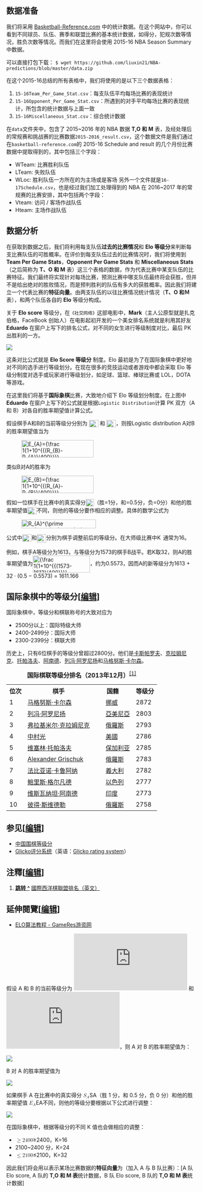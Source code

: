 ## 数据准备

我们将采用 [Basketball-Reference.com](Basketball-Reference.com) 中的统计数据。在这个网站中，你可以看到不同球员、队伍、赛季和联盟比赛的基本统计数据，如得分，犯规次数等情况，胜负次数等情况。而我们在这里将会使用 2015-16 NBA Season Summary 中数据。

可以直接打包下载：
`$ wget https://github.com/liuxin21/NBA-predictions/blob/master/data.zip`

在这个2015-16总结的所有表格中，我们将使用的是以下三个数据表格：

1. `15-16Team_Per_Game_Stat.csv`：每支队伍平均每场比赛的表现统计
2. `15-16Opponent_Per_Game_Stat.csv`：所遇到的对手平均每场比赛的表现统计，所包含的统计数据与上面一致
3. `15-16Miscellaneous_Stat.csv`：综合统计数据


在`data`文件夹中，包含了 2015~2016 年的 NBA 数据 **T,O 和 M** 表，及经处理后的常规赛和挑战赛的比赛数据`2015-2016_result.csv`，这个数据文件是我们通过在`basketball-reference.com`的 2015-16 Schedule and result 的几个月份比赛数据中提取得到的，其中包括三个字段：

*   WTeam: 比赛胜利队伍
*   LTeam: 失败队伍
*   WLoc: 胜利队伍一方所在的为主场或是客场 另外一个文件就是`16-17Schedule.csv`，也是经过我们加工处理得到的 NBA 在 2016~2017 年的常规赛的比赛安排，其中包括两个字段：
*   Vteam: 访问 / 客场作战队伍
*   Hteam: 主场作战队伍


## 数据分析

在获取到数据之后，我们将利用每支队伍**过去的比赛情况**和 **Elo 等级分**来判断每支比赛队伍的可胜概率。在评价到每支队伍过去的比赛情况时，我们将使用到 **Team Per Game Stats**，**Opponent Per Game Stats** 和 **Miscellaneous Stats**（之后简称为 **T、O 和 M** 表）这三个表格的数据，作为代表比赛中某支队伍的比赛特征。我们最终将实现针对每场比赛，预测比赛中哪支队伍最终将会获胜，但并不是给出绝对的胜败情况，而是预判胜利的队伍有多大的获胜概率。因此我们将建立一个代表比赛的**特征向量**。由两支队伍的以往比赛情况统计情况（**T、O 和Ｍ**表），和两个队伍各自的 **Elo** 等级分构成。

关于 **Elo score** 等级分，在`《社交网络》`这部电影中，**Mark**（主人公原型就是扎克伯格，FaceBook 创始人）在电影起初开发的一个美女排名系统就是利用其好友 **Eduardo** 在窗户上写下的排名公式，对不同的女生进行等级制度对比，最后 PK 出胜利的一方。

![](https://github.com/liuxin21/NBA-predictions/blob/master/pic1.png)

这条对比公式就是 **Elo Score 等级分** 制度。Elo 最初是为了在国际象棋中更好地对不同的选手进行等级划分。在现在很多的竞技运动或者游戏中都会采取 Elo 等级分制度对选手或玩家进行等级划分，如足球、篮球、棒球比赛或 LOL，DOTA 等游戏。

在这里我们将基于**国际象棋**比赛，大致地介绍下 Elo 等级划分制度。在上图中 **Eduardo** 在窗户上写下的公式就是根据`Logistic Distribution`计算 PK 双方（A 和 B）对各自的胜率期望值计算公式。

<p>假设棋手A和B的当前等级分分别为
<img src="https://wikimedia.org/api/rest_v1/media/math/render/svg/0b096f1c60d7fdc543f3bc583fe32601f1c2f0cf" class="mwe-math-fallback-image-inline" aria-hidden="true" style="vertical-align: -0.671ex; width:3.244ex; height:2.509ex;" alt="R_{A}">
和
<img src="https://wikimedia.org/api/rest_v1/media/math/render/svg/33d79a4532363bb4ed9602166704c3f98928478f" class="mwe-math-fallback-image-inline" aria-hidden="true" style="vertical-align: -0.671ex; width:3.244ex; height:2.509ex;" alt="R_{B}">，则按Logistic distribution A对B的胜率期望值当为
<dl><dd><span>
<img src="https://wikimedia.org/api/rest_v1/media/math/render/svg/51346e1c65f857c0025647173ae48ddac904adcb" class="mwe-math-fallback-image-inline" aria-hidden="true" style="vertical-align: -2.671ex; width:25.004ex; height:6.009ex;" alt="E_{A}={\frac  1{1+10^{{(R_{B}-R_{A})/400}}}}."></span></dd>
</dl>
<p>类似B对A的胜率为</p>
<dl>
<dd><span class="mwe-math-element"><span class="mwe-math-mathml-inline mwe-math-mathml-a11y" style="display: none;"><math xmlns="http://www.w3.org/1998/Math/MathML" alttext="{\displaystyle E_{B}={\frac {1}{1+10^{(R_{A}-R_{B})/400}}}.}">
  <semantics>
    <mrow class="MJX-TeXAtom-ORD">
      <mstyle displaystyle="true" scriptlevel="0">
        <msub>
          <mi>E</mi>
          <mrow class="MJX-TeXAtom-ORD">
            <mi>B</mi>
          </mrow>
        </msub>
        <mo>=</mo>
        <mrow class="MJX-TeXAtom-ORD">
          <mfrac>
            <mn>1</mn>
            <mrow>
              <mn>1</mn>
              <mo>+</mo>
              <msup>
                <mn>10</mn>
                <mrow class="MJX-TeXAtom-ORD">
                  <mo stretchy="false">(</mo>
                  <msub>
                    <mi>R</mi>
                    <mrow class="MJX-TeXAtom-ORD">
                      <mi>A</mi>
                    </mrow>
                  </msub>
                  <mo>−<!-- − --></mo>
                  <msub>
                    <mi>R</mi>
                    <mrow class="MJX-TeXAtom-ORD">
                      <mi>B</mi>
                    </mrow>
                  </msub>
                  <mo stretchy="false">)</mo>
                  <mrow class="MJX-TeXAtom-ORD">
                    <mo>/</mo>
                  </mrow>
                  <mn>400</mn>
                </mrow>
              </msup>
            </mrow>
          </mfrac>
        </mrow>
        <mo>.</mo>
      </mstyle>
    </mrow>
    <annotation encoding="application/x-tex">{\displaystyle E_{B}={\frac {1}{1+10^{(R_{A}-R_{B})/400}}}.}</annotation>
  </semantics>
</math></span><img src="https://wikimedia.org/api/rest_v1/media/math/render/svg/4b340e7d15e61ee7d90f428dcf7f4b3c049d89ff" class="mwe-math-fallback-image-inline" aria-hidden="true" style="vertical-align: -2.671ex; width:25.019ex; height:6.009ex;" alt="E_{B}={\frac  1{1+10^{{(R_{A}-R_{B})/400}}}}."></span></dd>
</dl>
<p>假如一位棋手在比赛中的真实得分<span class="mwe-math-element"><span class="mwe-math-mathml-inline mwe-math-mathml-a11y" style="display: none;"><math xmlns="http://www.w3.org/1998/Math/MathML" alttext="{\displaystyle S_{A}}">
  <semantics>
    <mrow class="MJX-TeXAtom-ORD">
      <mstyle displaystyle="true" scriptlevel="0">
        <msub>
          <mi>S</mi>
          <mrow class="MJX-TeXAtom-ORD">
            <mi>A</mi>
          </mrow>
        </msub>
      </mstyle>
    </mrow>
    <annotation encoding="application/x-tex">{\displaystyle S_{A}}</annotation>
  </semantics>
</math></span><img src="https://wikimedia.org/api/rest_v1/media/math/render/svg/f581ca4fd5bc6d22270c6050703cf23e5b840435" class="mwe-math-fallback-image-inline" aria-hidden="true" style="vertical-align: -0.671ex; width:2.89ex; height:2.509ex;" alt="S_{A}"></span>（胜=1分，和=0.5分，负=0分）和他的胜率期望值<span class="mwe-math-element"><span class="mwe-math-mathml-inline mwe-math-mathml-a11y" style="display: none;"><math xmlns="http://www.w3.org/1998/Math/MathML" alttext="{\displaystyle E_{A}}">
  <semantics>
    <mrow class="MJX-TeXAtom-ORD">
      <mstyle displaystyle="true" scriptlevel="0">
        <msub>
          <mi>E</mi>
          <mrow class="MJX-TeXAtom-ORD">
            <mi>A</mi>
          </mrow>
        </msub>
      </mstyle>
    </mrow>
    <annotation encoding="application/x-tex">{\displaystyle E_{A}}</annotation>
  </semantics>
</math></span><img src="https://wikimedia.org/api/rest_v1/media/math/render/svg/6d368f77b6dfe496467559869a421efed0881bcd" class="mwe-math-fallback-image-inline" aria-hidden="true" style="vertical-align: -0.671ex; width:3.18ex; height:2.509ex;" alt="E_{A}"></span>不同，则他的等级分要作相应的调整。具体的数学公式为</p>
<dl>
<dd><span class="mwe-math-element"><span class="mwe-math-mathml-inline mwe-math-mathml-a11y" style="display: none;"><math xmlns="http://www.w3.org/1998/Math/MathML" alttext="{\displaystyle R_{A}^{\prime }=R_{A}+K(S_{A}-E_{A}).}">
  <semantics>
    <mrow class="MJX-TeXAtom-ORD">
      <mstyle displaystyle="true" scriptlevel="0">
        <msubsup>
          <mi>R</mi>
          <mrow class="MJX-TeXAtom-ORD">
            <mi>A</mi>
          </mrow>
          <mrow class="MJX-TeXAtom-ORD">
            <mi class="MJX-variant" mathvariant="normal">′<!-- ′ --></mi>
          </mrow>
        </msubsup>
        <mo>=</mo>
        <msub>
          <mi>R</mi>
          <mrow class="MJX-TeXAtom-ORD">
            <mi>A</mi>
          </mrow>
        </msub>
        <mo>+</mo>
        <mi>K</mi>
        <mo stretchy="false">(</mo>
        <msub>
          <mi>S</mi>
          <mrow class="MJX-TeXAtom-ORD">
            <mi>A</mi>
          </mrow>
        </msub>
        <mo>−<!-- − --></mo>
        <msub>
          <mi>E</mi>
          <mrow class="MJX-TeXAtom-ORD">
            <mi>A</mi>
          </mrow>
        </msub>
        <mo stretchy="false">)</mo>
        <mo>.</mo>
      </mstyle>
    </mrow>
    <annotation encoding="application/x-tex">{\displaystyle R_{A}^{\prime }=R_{A}+K(S_{A}-E_{A}).}</annotation>
  </semantics>
</math></span><img src="https://wikimedia.org/api/rest_v1/media/math/render/svg/09a11111b433582eccbb22c740486264549d1129" class="mwe-math-fallback-image-inline" aria-hidden="true" style="vertical-align: -1.005ex; width:25.829ex; height:3.009ex;" alt="R_{A}^{\prime }=R_{A}+K(S_{A}-E_{A})."></span></dd>
</dl>
<p>公式中<span class="mwe-math-element"><span class="mwe-math-mathml-inline mwe-math-mathml-a11y" style="display: none;"><math xmlns="http://www.w3.org/1998/Math/MathML" alttext="{\displaystyle R_{A}}">
  <semantics>
    <mrow class="MJX-TeXAtom-ORD">
      <mstyle displaystyle="true" scriptlevel="0">
        <msub>
          <mi>R</mi>
          <mrow class="MJX-TeXAtom-ORD">
            <mi>A</mi>
          </mrow>
        </msub>
      </mstyle>
    </mrow>
    <annotation encoding="application/x-tex">{\displaystyle R_{A}}</annotation>
  </semantics>
</math></span><img src="https://wikimedia.org/api/rest_v1/media/math/render/svg/0b096f1c60d7fdc543f3bc583fe32601f1c2f0cf" class="mwe-math-fallback-image-inline" aria-hidden="true" style="vertical-align: -0.671ex; width:3.229ex; height:2.509ex;" alt="R_{A}"></span>和<span class="mwe-math-element"><span class="mwe-math-mathml-inline mwe-math-mathml-a11y" style="display: none;"><math xmlns="http://www.w3.org/1998/Math/MathML" alttext="{\displaystyle R_{A}^{\prime }}">
  <semantics>
    <mrow class="MJX-TeXAtom-ORD">
      <mstyle displaystyle="true" scriptlevel="0">
        <msubsup>
          <mi>R</mi>
          <mrow class="MJX-TeXAtom-ORD">
            <mi>A</mi>
          </mrow>
          <mrow class="MJX-TeXAtom-ORD">
            <mi class="MJX-variant" mathvariant="normal">′<!-- ′ --></mi>
          </mrow>
        </msubsup>
      </mstyle>
    </mrow>
    <annotation encoding="application/x-tex">{\displaystyle R_{A}^{\prime }}</annotation>
  </semantics>
</math></span><img src="https://wikimedia.org/api/rest_v1/media/math/render/svg/99935e6c376a3ed76329a18facaa07221d685208" class="mwe-math-fallback-image-inline" aria-hidden="true" style="vertical-align: -1.005ex; width:3.229ex; height:2.843ex;" alt="R_{A}^{\prime }"></span>分别为棋手调整前后的等级分。在大师级比赛中<span class="mwe-math-element"><span class="mwe-math-mathml-inline mwe-math-mathml-a11y" style="display: none;"><math xmlns="http://www.w3.org/1998/Math/MathML" alttext="{\displaystyle K}">
  <semantics>
    <mrow class="MJX-TeXAtom-ORD">
      <mstyle displaystyle="true" scriptlevel="0">
        <mi>K</mi>
      </mstyle>
    </mrow>
    <annotation encoding="application/x-tex">{\displaystyle K}</annotation>
  </semantics>
</math></span><img src="https://wikimedia.org/api/rest_v1/media/math/render/svg/2b76fce82a62ed5461908f0dc8f037de4e3686b0" class="mwe-math-fallback-image-inline" aria-hidden="true" style="vertical-align: -0.338ex; width:2.066ex; height:2.176ex;" alt="K"></span>通常为16。</p>
<p>例如，棋手A等级分为1613，与等级分为1573的棋手B战平。若K取32，则A的胜率期望值为<span class="mwe-math-element"><span class="mwe-math-mathml-inline mwe-math-mathml-a11y" style="display: none;"><math xmlns="http://www.w3.org/1998/Math/MathML" alttext="{\displaystyle {\frac {1}{1+10^{(1573-1613)/400}}}}">
  <semantics>
    <mrow class="MJX-TeXAtom-ORD">
      <mstyle displaystyle="true" scriptlevel="0">
        <mrow class="MJX-TeXAtom-ORD">
          <mfrac>
            <mn>1</mn>
            <mrow>
              <mn>1</mn>
              <mo>+</mo>
              <msup>
                <mn>10</mn>
                <mrow class="MJX-TeXAtom-ORD">
                  <mo stretchy="false">(</mo>
                  <mn>1573</mn>
                  <mo>−<!-- − --></mo>
                  <mn>1613</mn>
                  <mo stretchy="false">)</mo>
                  <mrow class="MJX-TeXAtom-ORD">
                    <mo>/</mo>
                  </mrow>
                  <mn>400</mn>
                </mrow>
              </msup>
            </mrow>
          </mfrac>
        </mrow>
      </mstyle>
    </mrow>
    <annotation encoding="application/x-tex">{\displaystyle {\frac {1}{1+10^{(1573-1613)/400}}}}</annotation>
  </semantics>
</math></span><img src="https://wikimedia.org/api/rest_v1/media/math/render/svg/adb225215c4ce787233d8ea15e6fee3d834cb7ca" class="mwe-math-fallback-image-inline" aria-hidden="true" style="vertical-align: -2.671ex; width:19.818ex; height:6.009ex;" alt="{\frac  1{1+10^{{(1573-1613)/400}}}}"></span>，约为0.5573，因而A的新等级分为1613 + 32 · (0.5 − 0.5573) = 1611.166</p>
<h2><span id=".E5.9B.BD.E9.99.85.E8.B1.A1.E6.A3.8B.E4.B8.AD.E7.9A.84.E7.AD.89.E7.BA.A7.E5.88.86"></span><span class="mw-headline" id="国际象棋中的等级分">国际象棋中的等级分</span><span class="mw-editsection"><span class="mw-editsection-bracket">[</span><a href="/w/index.php?title=%E7%AD%89%E7%BA%A7%E5%88%86&amp;action=edit&amp;section=3" title="编辑小节：国际象棋中的等级分">编辑</a><span class="mw-editsection-bracket">]</span></span></h2>
<p>国际象棋中，等级分和棋联称号的大致对应为</p>
<ul>
<li>2500分以上：国际特级大师</li>
<li>2400-2499分：国际大师</li>
<li>2300-2399分：棋联大师</li>
</ul>
<p>历史上，只有6位棋手的等级分曾超过2800分。他们是<a href="/wiki/%E5%8D%A1%E6%96%AF%E5%B8%95%E7%BE%85%E5%A4%AB" class="mw-redirect" title="卡斯帕羅夫">卡斯帕罗夫</a>、<a href="/wiki/%E5%85%8B%E6%8B%89%E5%A7%86%E5%B0%BC%E5%85%8B" class="mw-redirect" title="克拉姆尼克">克拉姆尼克</a>、<a href="/wiki/%E6%89%98%E5%B8%95%E6%B4%9B%E5%A4%AB" class="mw-redirect" title="托帕洛夫">托帕洛夫</a>、<a href="/wiki/%E9%98%BF%E5%8D%97%E5%BE%B7" class="mw-redirect" title="阿南德">阿南德</a>、<a href="/wiki/%E5%88%97%E5%86%AF%C2%B7%E9%98%BF%E7%BD%97%E5%B0%BC%E6%89%AC" title="列冯·阿罗尼扬">列冯·阿罗尼扬</a>和<a href="/wiki/%E9%A6%AC%E6%A0%BC%E5%8A%AA%E6%96%AF%C2%B7%E5%8D%A1%E7%88%BE%E6%A3%AE" title="馬格努斯·卡爾森">马格努斯·卡尔森</a>。</p>
<table class="wikitable">
<caption><b>国际棋联等级分排名（2013年12月）</b><sup id="cite_ref-1" class="reference"><a href="#cite_note-1">[1]</a></sup></caption>
<tbody><tr>
<th>位次</th>
<th>棋手</th>
<th>国籍</th>
<th>等级分</th>
</tr>
<tr>
<td>1</td>
<td><a href="/wiki/%E9%A6%AC%E6%A0%BC%E5%8A%AA%E6%96%AF%C2%B7%E5%8D%A1%E7%88%BE%E6%A3%AE" title="馬格努斯·卡爾森">马格努斯·卡尔森</a></td>
<td><span class="flagicon"><img alt="" src="//upload.wikimedia.org/wikipedia/commons/thumb/d/d9/Flag_of_Norway.svg/22px-Flag_of_Norway.svg.png" width="22" height="16" class="thumbborder" srcset="//upload.wikimedia.org/wikipedia/commons/thumb/d/d9/Flag_of_Norway.svg/33px-Flag_of_Norway.svg.png 1.5x, //upload.wikimedia.org/wikipedia/commons/thumb/d/d9/Flag_of_Norway.svg/44px-Flag_of_Norway.svg.png 2x" data-file-width="1100" data-file-height="800">&nbsp;</span><a href="/wiki/%E6%8C%AA%E5%A8%81" title="挪威">挪威</a></td>
<td>2872</td>
</tr>
<tr>
<td>2</td>
<td><a href="/wiki/%E5%88%97%E5%86%AF%C2%B7%E9%98%BF%E7%BD%97%E5%B0%BC%E6%89%AC" title="列冯·阿罗尼扬">列冯·阿罗尼扬</a></td>
<td><span class="flagicon"><img alt="" src="//upload.wikimedia.org/wikipedia/commons/thumb/2/2f/Flag_of_Armenia.svg/22px-Flag_of_Armenia.svg.png" width="22" height="11" class="thumbborder" srcset="//upload.wikimedia.org/wikipedia/commons/thumb/2/2f/Flag_of_Armenia.svg/33px-Flag_of_Armenia.svg.png 1.5x, //upload.wikimedia.org/wikipedia/commons/thumb/2/2f/Flag_of_Armenia.svg/44px-Flag_of_Armenia.svg.png 2x" data-file-width="1200" data-file-height="600">&nbsp;</span><a href="/wiki/%E4%BA%9E%E7%BE%8E%E5%B0%BC%E4%BA%9E" title="亞美尼亞">亞美尼亞</a></td>
<td>2803</td>
</tr>
<tr>
<td>3</td>
<td><a href="/wiki/%E5%BC%97%E6%8B%89%E5%9F%BA%E7%B1%B3%E5%B0%94%C2%B7%E9%B2%8D%E9%87%8C%E7%B4%A2%E7%BB%B4%E5%A5%87%C2%B7%E5%85%8B%E6%8B%89%E5%A7%86%E5%B0%BC%E5%85%8B" title="弗拉基米尔·鲍里索维奇·克拉姆尼克">弗拉基米尔·克拉姆尼克</a></td>
<td><span class="flagicon"><img alt="" src="//upload.wikimedia.org/wikipedia/commons/thumb/f/f3/Flag_of_Russia.svg/22px-Flag_of_Russia.svg.png" width="22" height="15" class="thumbborder" srcset="//upload.wikimedia.org/wikipedia/commons/thumb/f/f3/Flag_of_Russia.svg/33px-Flag_of_Russia.svg.png 1.5x, //upload.wikimedia.org/wikipedia/commons/thumb/f/f3/Flag_of_Russia.svg/44px-Flag_of_Russia.svg.png 2x" data-file-width="900" data-file-height="600">&nbsp;</span><a href="/wiki/%E4%BF%84%E7%BE%85%E6%96%AF" class="mw-redirect" title="俄羅斯">俄羅斯</a></td>
<td>2793</td>
</tr>
<tr>
<td>4</td>
<td><a href="/wiki/%E4%B8%AD%E6%9D%91%E5%85%89_(%E6%A3%8B%E6%89%8B)" title="中村光 (棋手)">中村光</a></td>
<td><span class="flagicon"><img alt="" src="//upload.wikimedia.org/wikipedia/commons/thumb/a/a4/Flag_of_the_United_States.svg/22px-Flag_of_the_United_States.svg.png" width="22" height="12" class="thumbborder" srcset="//upload.wikimedia.org/wikipedia/commons/thumb/a/a4/Flag_of_the_United_States.svg/33px-Flag_of_the_United_States.svg.png 1.5x, //upload.wikimedia.org/wikipedia/commons/thumb/a/a4/Flag_of_the_United_States.svg/44px-Flag_of_the_United_States.svg.png 2x" data-file-width="1235" data-file-height="650">&nbsp;</span><a href="/wiki/%E7%BE%8E%E5%9C%8B" class="mw-redirect" title="美國">美國</a></td>
<td>2786</td>
</tr>
<tr>
<td>5</td>
<td><a href="/wiki/%E7%BB%B4%E5%A1%9E%E6%9E%97%C2%B7%E6%89%98%E5%B8%95%E6%B4%9B%E5%A4%AB" title="维塞林·托帕洛夫">维塞林·托帕洛夫</a></td>
<td><span class="flagicon"><img alt="" src="//upload.wikimedia.org/wikipedia/commons/thumb/9/9a/Flag_of_Bulgaria.svg/22px-Flag_of_Bulgaria.svg.png" width="22" height="13" class="thumbborder" srcset="//upload.wikimedia.org/wikipedia/commons/thumb/9/9a/Flag_of_Bulgaria.svg/33px-Flag_of_Bulgaria.svg.png 1.5x, //upload.wikimedia.org/wikipedia/commons/thumb/9/9a/Flag_of_Bulgaria.svg/44px-Flag_of_Bulgaria.svg.png 2x" data-file-width="1000" data-file-height="600">&nbsp;</span><a href="/wiki/%E4%BF%9D%E5%8A%A0%E5%88%A9%E4%BA%9A" title="保加利亚">保加利亚</a></td>
<td>2785</td>
</tr>
<tr>
<td>6</td>
<td><a href="/wiki/Alexander_Grischuk" class="mw-redirect" title="Alexander Grischuk">Alexander Grischuk</a></td>
<td><span class="flagicon"><img alt="" src="//upload.wikimedia.org/wikipedia/commons/thumb/f/f3/Flag_of_Russia.svg/22px-Flag_of_Russia.svg.png" width="22" height="15" class="thumbborder" srcset="//upload.wikimedia.org/wikipedia/commons/thumb/f/f3/Flag_of_Russia.svg/33px-Flag_of_Russia.svg.png 1.5x, //upload.wikimedia.org/wikipedia/commons/thumb/f/f3/Flag_of_Russia.svg/44px-Flag_of_Russia.svg.png 2x" data-file-width="900" data-file-height="600">&nbsp;</span><a href="/wiki/%E4%BF%84%E7%BE%85%E6%96%AF" class="mw-redirect" title="俄羅斯">俄羅斯</a></td>
<td>2783</td>
</tr>
<tr>
<td>7</td>
<td><a href="/wiki/%E6%B3%95%E6%AF%94%E4%BA%9A%E8%AF%BA%C2%B7%E5%8D%A1%E9%B2%81%E9%98%BF%E7%BA%B3" title="法比亚诺·卡鲁阿纳">法比亚诺·卡鲁阿纳</a></td>
<td><span class="flagicon"><img alt="" src="//upload.wikimedia.org/wikipedia/commons/thumb/0/03/Flag_of_Italy.svg/22px-Flag_of_Italy.svg.png" width="22" height="15" class="thumbborder" srcset="//upload.wikimedia.org/wikipedia/commons/thumb/0/03/Flag_of_Italy.svg/33px-Flag_of_Italy.svg.png 1.5x, //upload.wikimedia.org/wikipedia/commons/thumb/0/03/Flag_of_Italy.svg/44px-Flag_of_Italy.svg.png 2x" data-file-width="1500" data-file-height="1000">&nbsp;</span><a href="/wiki/%E7%BE%A9%E5%A4%A7%E5%88%A9" class="mw-redirect" title="義大利">義大利</a></td>
<td>2782</td>
</tr>
<tr>
<td>8</td>
<td><a href="/wiki/%E9%B2%8D%E9%87%8C%E6%96%AF%C2%B7%E6%A0%BC%E5%B0%94%E5%87%A1%E5%BE%B7" title="鲍里斯·格尔凡德">鲍里斯·格尔凡德</a></td>
<td><span class="flagicon"><img alt="" src="//upload.wikimedia.org/wikipedia/commons/thumb/d/d4/Flag_of_Israel.svg/22px-Flag_of_Israel.svg.png" width="22" height="16" class="thumbborder" srcset="//upload.wikimedia.org/wikipedia/commons/thumb/d/d4/Flag_of_Israel.svg/33px-Flag_of_Israel.svg.png 1.5x, //upload.wikimedia.org/wikipedia/commons/thumb/d/d4/Flag_of_Israel.svg/44px-Flag_of_Israel.svg.png 2x" data-file-width="660" data-file-height="480">&nbsp;</span><a href="/wiki/%E4%BB%A5%E8%89%B2%E5%88%97" title="以色列">以色列</a></td>
<td>2777</td>
</tr>
<tr>
<td>9</td>
<td><a href="/wiki/%E7%BB%B4%E6%96%AF%E7%93%A6%E7%BA%B3%E5%9D%A6%C2%B7%E9%98%BF%E5%8D%97%E5%BE%B7" title="维斯瓦纳坦·阿南德">维斯瓦纳坦·阿南德</a></td>
<td><span class="flagicon"><img alt="" src="//upload.wikimedia.org/wikipedia/commons/thumb/4/41/Flag_of_India.svg/22px-Flag_of_India.svg.png" width="22" height="15" class="thumbborder" srcset="//upload.wikimedia.org/wikipedia/commons/thumb/4/41/Flag_of_India.svg/33px-Flag_of_India.svg.png 1.5x, //upload.wikimedia.org/wikipedia/commons/thumb/4/41/Flag_of_India.svg/44px-Flag_of_India.svg.png 2x" data-file-width="1350" data-file-height="900">&nbsp;</span><a href="/wiki/%E5%8D%B0%E5%BA%A6" title="印度">印度</a></td>
<td>2773</td>
</tr>
<tr>
<td>10</td>
<td><a href="/wiki/%E5%BD%BC%E5%BE%97%C2%B7%E6%96%AF%E7%BB%B4%E5%BE%B7%E5%8B%92" title="彼得·斯维德勒">彼得·斯维德勒</a></td>
<td><span class="flagicon"><img alt="" src="//upload.wikimedia.org/wikipedia/commons/thumb/f/f3/Flag_of_Russia.svg/22px-Flag_of_Russia.svg.png" width="22" height="15" class="thumbborder" srcset="//upload.wikimedia.org/wikipedia/commons/thumb/f/f3/Flag_of_Russia.svg/33px-Flag_of_Russia.svg.png 1.5x, //upload.wikimedia.org/wikipedia/commons/thumb/f/f3/Flag_of_Russia.svg/44px-Flag_of_Russia.svg.png 2x" data-file-width="900" data-file-height="600">&nbsp;</span><a href="/wiki/%E4%BF%84%E7%BE%85%E6%96%AF" class="mw-redirect" title="俄羅斯">俄羅斯</a></td>
<td>2758</td>
</tr>
</tbody></table>
<h2><span id=".E5.8F.82.E8.A7.81"></span><span class="mw-headline" id="参见">参见</span><span class="mw-editsection"><span class="mw-editsection-bracket">[</span><a href="/w/index.php?title=%E7%AD%89%E7%BA%A7%E5%88%86&amp;action=edit&amp;section=4" title="编辑小节：参见">编辑</a><span class="mw-editsection-bracket">]</span></span></h2>
<ul>
<li><a href="/wiki/%E4%B8%AD%E5%9B%BD%E5%9B%B4%E6%A3%8B%E7%AD%89%E7%BA%A7%E5%88%86" title="中国围棋等级分">中国围棋等级分</a></li>
<li><span class="ilh-all" data-orig-title="Glicko评分系统" data-lang-code="en" data-lang-name="英语" data-foreign-title="Glicko rating system"><span class="ilh-page"><a href="/w/index.php?title=Glicko%E8%AF%84%E5%88%86%E7%B3%BB%E7%BB%9F&amp;action=edit&amp;redlink=1" class="new" original-title="Glicko评分系统（页面不存在）">Glicko评分系统</a></span><span class="noprint ilh-comment">（<span class="ilh-lang">英语</span><span class="ilh-colon">：</span><span class="ilh-link"><a href="https://en.wikipedia.org/wiki/Glicko_rating_system" class="extiw" title="en:Glicko rating system"><span lang="en" dir="auto" xml:lang="en">Glicko rating system</span></a></span>）</span></span></li>
</ul>
<h2><span id=".E6.B3.A8.E9.87.8B"></span><span class="mw-headline" id="注釋">注釋</span><span class="mw-editsection"><span class="mw-editsection-bracket">[</span><a href="/w/index.php?title=%E7%AD%89%E7%BA%A7%E5%88%86&amp;action=edit&amp;section=5" title="编辑小节：注釋">编辑</a><span class="mw-editsection-bracket">]</span></span></h2>
<ol class="references">
<li id="cite_note-1"><span class="mw-cite-backlink"><b><a href="#cite_ref-1"><span class="cite-accessibility-label">跳转 </span>^</a></b></span> <span class="reference-text"><a rel="nofollow" class="external text" href="http://ratings.fide.com/topstat.phtml">國際西洋棋聯盟排名（英文）</a></span></li>
</ol>
<h2><span id=".E5.BB.B6.E4.BC.B8.E9.96.B1.E8.A6.BD"></span><span class="mw-headline" id="延伸閱覽">延伸閱覽</span><span class="mw-editsection"><span class="mw-editsection-bracket">[</span><a href="/w/index.php?title=%E7%AD%89%E7%BA%A7%E5%88%86&amp;action=edit&amp;section=6" title="编辑小节：延伸閱覽">编辑</a><span class="mw-editsection-bracket">]</span></span></h2>
<ul>
<li><a rel="nofollow" class="external text" href="http://www.gameres.com/thread_228018_1_1.html">ELO算法教程 - GameRes游资网</a></li>
</ul>




假设 A 和 B 的当前等级分为 ![](http://latex.codecogs.com/gif.latex?R_A) 和 ![](http://latex.codecogs.com/gif.latex?R_B)，则 A 对 B 的胜率期望值为：

![](https://dn-anything-about-doc.qbox.me/document-uid291340labid2647timestamp1490108812711.png)

B 对 A 的胜率期望值为

![](https://dn-anything-about-doc.qbox.me/document-uid291340labid2647timestamp1490108823190.png)

如果棋手 A 在比赛中的真实得分 <math><semantics><mrow><msub><mi>S</mi><mi>A</mi></msub></mrow><annotation encoding="application/x-tex">S_A</annotation></semantics></math>S​A​​（胜 1 分，和 0.5 分，负 0 分）和他的胜率期望值 <math><semantics><mrow><msub><mi>E</mi><mi>A</mi></msub></mrow><annotation encoding="application/x-tex">E_A</annotation></semantics></math>E​A​​不同，则他的等级分要根据以下公式进行调整：

![](https://dn-anything-about-doc.qbox.me/document-uid291340labid2647timestamp1490108835437.png)

在国际象棋中，根据等级分的不同 K 值也会做相应的调整：

*   <math><semantics><mrow><mo>≥</mo><mn>2</mn><mn>4</mn><mn>0</mn><mn>0</mn></mrow><annotation encoding="application/x-tex">\ge2400</annotation></semantics></math>≥2400，K=16
*   2100~2400 分，K=24
*   <math><semantics><mrow><mo>≤</mo><mn>2</mn><mn>1</mn><mn>0</mn><mn>0</mn></mrow><annotation encoding="application/x-tex">\le2100</annotation></semantics></math>≤2100，K=32

因此我们将会用以表示某场比赛数据的**特征向量**为（加入 A 与 B 队比赛）：[A 队 Elo score, A 队的 **T,O 和 M 表**统计数据，B 队 Elo score, B 队的 **T,O 和 M 表**统计数据]
